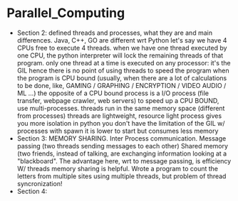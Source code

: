 # Parallel_Computing
- Section 2: defined threads and processes, what they are and main differences. Java, C++, GO are different wrt Python let's say we have 4 CPUs free to execute 4 threads. when we have one thread executed by one CPU, the python interpreter will lock the remaining threads of that program. only one thread at a time is executed on any processor: it's the GIL hence there is no point of using threads to speed the program when the program is CPU bound (usually, when there are a lot of calculations to be done, like, GAMING / GRAPHING / ENCRYPTION / VIDEO AUDIO / ML ...) the opposite of a CPU bound process is a I/O process (file transfer, webpage crawler, web servers) to speed up a CPU BOUND, use multi-processes. threads run in the same memory space (different from processes) threads are lightweight, resource light process gives you more isolation in python you don't have the limitation of the GIL w/ processes with spawn it is lower to start but consumes less memory
- Section 3: MEMORY SHARING. Inter Process communication. Message passing (two threads sending messages to each other) Shared memory (two friends, instead of talking, are exchanging information looking at a "blackboard". The advantage here, wrt to message passing, is efficiency W/ threads memory sharing is helpful. Wrote a program to count the letters from multiple sites using multiple threads, but problem of thread syncronization!
- Section 4:
